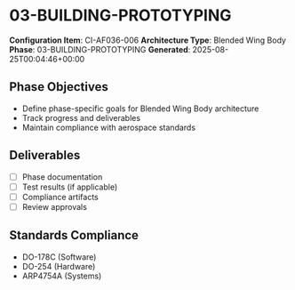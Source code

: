 # 03-BUILDING-PROTOTYPING

**Configuration Item**: CI-AF036-006
**Architecture Type**: Blended Wing Body
**Phase**: 03-BUILDING-PROTOTYPING
**Generated**: 2025-08-25T00:04:46+00:00

## Phase Objectives
- Define phase-specific goals for Blended Wing Body architecture
- Track progress and deliverables
- Maintain compliance with aerospace standards

## Deliverables
- [ ] Phase documentation
- [ ] Test results (if applicable)
- [ ] Compliance artifacts
- [ ] Review approvals

## Standards Compliance
- DO-178C (Software)
- DO-254 (Hardware)
- ARP4754A (Systems)
